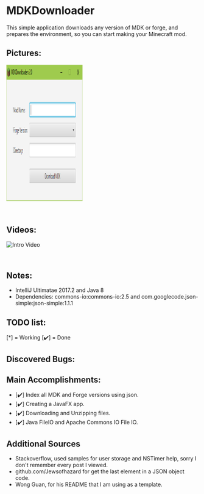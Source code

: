 # MDKDownloader
This simple application downloads any version of MDK or forge, and prepares the environment, so you can start making your Minecraft mod.

## Pictures:
<p>
<img src='https://raw.githubusercontent.com/TylerJaacks/MDKDownloader/master/media/screenshot.png' title='Intro Video' width='200' height='357' alt='Intro Video' />
</p><br>

## Videos:
<p>
<img src='https://github.com/TylerJaacks/MDKDownloader/blob/master/media/demo.gif?raw=true' title='Intro Video' width='200' height='357' alt='Intro Video' />
</p><br>

## Notes:
- IntelliJ Ultimatae 2017.2 and Java 8
- Dependencies: commons-io:commons-io:2.5 and com.googlecode.json-simple:json-simple:1.1.1

## TODO list:

[*] = Working [✔️] = Done

## Discovered Bugs:

## Main Accomplishments:
- [✔️] Index all MDK and Forge versions using json.
- [✔️] Creating a JavaFX app.
- [✔️] Downloading and Unzipping files.
- [✔️] Java FileIO and Apache Commons IO File IO.

## Additional Sources
- Stackoverflow, used samples for user storage and NSTimer help, sorry I don't remember every post I viewed.
- github.com/Jewsofhazard for get the last element in a JSON object code.
- Wong Guan, for his README that I am using as a template.
